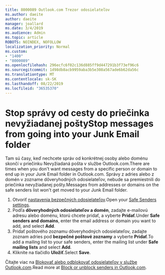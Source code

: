 ```yaml
---
title: 8000089 Outlook.com Trezor odosielateľov
ms.author: daeite
author: daeite
manager: joallard
ms.date: 3/4/2019
ms.audience: Admin
ms.topic: article
ROBOTS: NOINDEX, NOFOLLOW
localization_priority: Normal
ms.custom:
- "1400"
- "8000089"
ms.openlocfilehash: 296ecfc6f02c136d885ff9d447291b3f73ef96c6
ms.sourcegitcommit: 1d98db8acb9959aba3b5e308a567ade6b62da56c
ms.translationtype: MT
ms.contentlocale: sk-SK
ms.lasthandoff: 08/22/2019
ms.locfileid: "36535370"
---
```

# <a name="stop-messages-from-going-into-your-junk-email-folder"></a><span data-ttu-id="34976-102">Stop správy od cesty do priečinka nevyžiadanej pošty</span><span class="sxs-lookup"><span data-stu-id="34976-102">Stop messages from going into your Junk Email folder</span></span>

<span data-ttu-id="34976-103">Tam sú časy, keď nechcete správ od konkrétnej osoby alebo doménu skončí v priečinku Nevyžiadaná pošta v službe Outlook.com.</span><span class="sxs-lookup"><span data-stu-id="34976-103">There are times when you don't want messages from a specific person or domain to end up in your Junk Email folder in Outlook.com.</span></span> <span data-ttu-id="34976-104">Správy z adries alebo z domén v zozname dôveryhodných odosielateľov, nebude sa premiestnili do priečinka nevyžiadanej pošty.</span><span class="sxs-lookup"><span data-stu-id="34976-104">Messages from addresses or domains on the safe senders list won't get moved to your Junk Email folder.</span></span>

1. <span data-ttu-id="34976-105">Otvoriť [nastavenia bezpečných odosielateľov](https://go.microsoft.com/fwlink/?linkid=2035804).</span><span class="sxs-lookup"><span data-stu-id="34976-105">Open your [Safe Senders settings](https://go.microsoft.com/fwlink/?linkid=2035804).</span></span>
2. <span data-ttu-id="34976-106">Podľa **dôveryhodných odosielateľov a domén**, zadajte e-mailovú adresu alebo doménu, ktorú chcete pridať, a vyberte **Pridať**.</span><span class="sxs-lookup"><span data-stu-id="34976-106">Under **Safe senders and domains**, enter the email address or domain you want to add, and select **Add**.</span></span>
3. <span data-ttu-id="34976-107">Pridať poštového zoznamu dôveryhodných odosielateľov, zadajte zoznam adries pod **bezpečné poštové zoznamy** a vyberte **Pridať**.</span><span class="sxs-lookup"><span data-stu-id="34976-107">To add a mailing list to your safe senders, enter the mailing list under **Safe mailing lists** and select **Add**.</span></span>
4. <span data-ttu-id="34976-108">Kliknite na tlačidlo **Uložiť**.</span><span class="sxs-lookup"><span data-stu-id="34976-108">Select **Save**.</span></span>

<span data-ttu-id="34976-109">Čítajte viac na [Blokovať alebo odblokovať odosielateľov v službe Outlook.com](https://support.office.com/article/afba1c94-77bb-4f50-8b85-057cf52f4d5e?wt.mc_id=Office_Outlook_com_Alchemy).</span><span class="sxs-lookup"><span data-stu-id="34976-109">Read more at [Block or unblock senders in Outlook.com](https://support.office.com/article/afba1c94-77bb-4f50-8b85-057cf52f4d5e?wt.mc_id=Office_Outlook_com_Alchemy).</span></span>